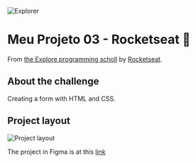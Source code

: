 ![Explorer](https://efficient-sloth-d85.notion.site/image/https%3A%2F%2Fs3-us-west-2.amazonaws.com%2Fsecure.notion-static.com%2F74dec54c-b44a-4c7e-adbd-f8a069b98b7b%2FCapa_Notion_-_Explorer.png?table=block&id=19dfbff7-b19c-47c5-9a28-6afa37d42543&spaceId=08f749ff-d06d-49a8-a488-9846e081b224&width=2000&userId=&cache=v2)

# Meu Projeto 03 - Rocketseat 🚀

From [the Explore programming scholl](https://www.rocketseat.com.br/explorer) by [Rocketseat](https://www.rocketseat.com.br/).

## About the challenge

Creating a form with HTML and CSS.

## Project layout

![Project layout](https://github.com/mayumayara/images-in-redeme0/assets/120471137/af383156-4003-4426-b787-65d1d7a1de8e)

The project in Figma is at this [link](https://www.figma.com/file/lQODdv1CtRUVo6g5av8ZQ8/Explorer-Stage-03-Projeto-01-(Copy)?type=design&node-id=0%3A1&mode=design&t=dMdxlAUhdUcqPQfB-1)
